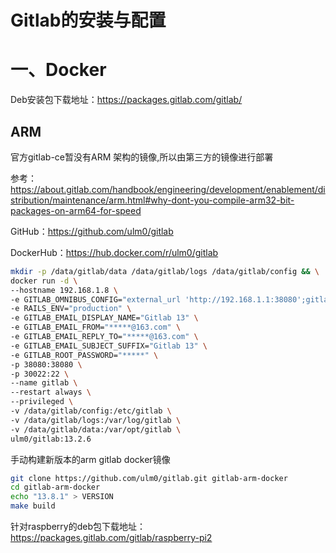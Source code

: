 # Gitlab的安装与配置

# 一、Docker

Deb安装包下载地址：https://packages.gitlab.com/gitlab/

## ARM

官方gitlab-ce暂没有ARM 架构的镜像,所以由第三方的镜像进行部署

参考：https://about.gitlab.com/handbook/engineering/development/enablement/distribution/maintenance/arm.html#why-dont-you-compile-arm32-bit-packages-on-arm64-for-speed

GitHub：https://github.com/ulm0/gitlab   

DockerHub：https://hub.docker.com/r/ulm0/gitlab

```bash
mkdir -p /data/gitlab/data /data/gitlab/logs /data/gitlab/config && \
docker run -d \
--hostname 192.168.1.8 \
-e GITLAB_OMNIBUS_CONFIG="external_url 'http://192.168.1.1:38080';gitlab_rails['lfs_enabled'] = true; gitlab_rails['gitlab_shell_ssh_port'] = 30022 ; node_exporter['enable'] = true ;" \
-e RAILS_ENV="production" \
-e GITLAB_EMAIL_DISPLAY_NAME="Gitlab 13" \
-e GITLAB_EMAIL_FROM="*****@163.com" \
-e GITLAB_EMAIL_REPLY_TO="*****@163.com" \
-e GITLAB_EMAIL_SUBJECT_SUFFIX="Gitlab 13" \
-e GITLAB_ROOT_PASSWORD="*****" \
-p 38080:38080 \
-p 30022:22 \
--name gitlab \
--restart always \
--privileged \
-v /data/gitlab/config:/etc/gitlab \
-v /data/gitlab/logs:/var/log/gitlab \
-v /data/gitlab/data:/var/opt/gitlab \
ulm0/gitlab:13.2.6
```

手动构建新版本的arm gitlab docker镜像

```bash
git clone https://github.com/ulm0/gitlab.git gitlab-arm-docker
cd gitlab-arm-docker
echo "13.8.1" > VERSION
make build
```

针对raspberry的deb包下载地址：https://packages.gitlab.com/gitlab/raspberry-pi2